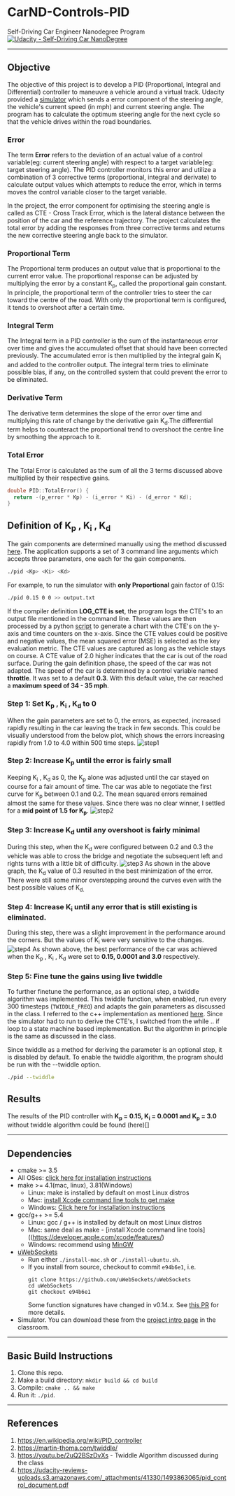 # CarND-Controls-PID
Self-Driving Car Engineer Nanodegree Program
[![Udacity - Self-Driving Car NanoDegree](https://s3.amazonaws.com/udacity-sdc/github/shield-carnd.svg)](http://www.udacity.com/drive)

[//]: # (Image References)

[image1]: ./images/plot_cte_step1.jpg "Gain selection - Step 1"
[image2]: ./images/plot_cte_step2.jpg "Gain selection - Step 2"
[image3]: ./images/plot_cte_step3.jpg "Gain selection - Step 3"
[image4]: ./images/plot_cte_step4.jpg "Gain selection - Step 4"
---
## Objective
The objective of this project is to develop a PID (Proportional, Integral and Differential) controller to maneuvre a vehicle around a virtual track. Udacity provided a [simulator](https://github.com/udacity/self-driving-car-sim/releases) which sends a error component of the steering angle, the vehicle's current speed (in mph) and current steering angle. The program has to calculate the optimum steering angle for the next cycle so that the vehicle drives within the road boundaries.

### Error
The term **Error** refers to the deviation of an actual value of a control variable(eg: current steering angle) with respect to a target variable(eg: target steering angle). The PID controller monitors this error and utilize a combination of 3 corrective terms (proportional, integral and derivate) to calculate output values which attempts to reduce the error, which in terms moves the control variable closer to the target variable.

In the project, the error component for optimising the steering angle is called as CTE - Cross Track Error, which is the lateral distance between the position of the car and the reference trajectory. The project calculates the total error by adding the responses from three corrective terms and returns the new corrective steering angle back to the simulator.

### Proportional Term
The Proportional term produces an output value that is proportional to the current error value. The proportional response can be adjusted by multiplying the error by a constant K<sub>p</sub>, called the proportional gain constant. In principle, the proportional term of the controller tries to steer the car toward the centre of the road. With only the proportional term is configured, it tends to overshoot after a certain time.

### Integral Term
The Integral term in a PID controller is the sum of the instantaneous error over time and gives the accumulated offset that should have been corrected previously. The accumulated error is then multiplied by the integral gain K<sub>i</sub> and added to the controller output. The integral term tries to eliminate possible bias, if any, on the controlled system that could prevent the error to be eliminated.

### Derivative Term
The derivative term determines the slope of the error over time and multiplying this rate of change by the derivative gain K<sub>d</sub>.The differential term helps to counteract the proportional trend to overshoot the centre line by smoothing the approach to it.

### Total Error
The Total Error is calculated as the sum of all the 3 terms discussed above multiplied by their respective gains.

```c++
double PID::TotalError() {
  return -(p_error * Kp) - (i_error * Ki) - (d_error * Kd);  
}
```
## Definition of K<sub>p</sub> , K<sub>i</sub> , K<sub>d</sub>
The gain components are determined manually using the method discussed [here](https://udacity-reviews-uploads.s3.amazonaws.com/_attachments/41330/1493863065/pid_control_document.pdf). The application supports a set of 3 command line arguments which accepts three parameters, one each for the gain components.

```sh
./pid <Kp> <Ki> <Kd>
```
For example, to run the simulator with **only Proportional** gain factor of 0.15:
```sh
./pid 0.15 0 0 >> output.txt
```
If the compiler definition **LOG_CTE is set**, the program logs the CTE's to an output file mentioned in the command line. These values are then processed by a python [script](./plotter.py) to generate a chart with the CTE's on the y-axis and time counters on the x-axis. Since the CTE values could be positive and negative values, the mean squared error (MSE) is selected as the key evaluation metric. The CTE values are captured as long as the vehicle stays on course. A CTE value of 2.0 higher indicates that the car is out of the road surface. During the gain definition phase, the speed of the car was not adapted. The speed of the car is determined by a control variable named **throttle**. It was set to a default **0.3**. With this default value, the car reached a **maximum speed of 34 - 35 mph**.

### Step 1: Set K<sub>p</sub> , K<sub>i</sub> , K<sub>d</sub> to 0
When the gain parameters are set to 0, the errors, as expected, increased rapidly resulting in the car leaving the track in few seconds. This could be visually understood from the below plot, which shows the errors increasing rapidly from 1.0 to 4.0 within 500 time steps.
![step1][image1]

### Step 2: Increase K<sub>p</sub> until the error is fairly small
Keeping K<sub>i</sub> , K<sub>d</sub> as 0, the K<sub>p</sub> alone was adjusted until the car stayed on course for a fair amount of time. The car was able to negotiate the first curve for K<sub>p</sub> between 0.1 and 0.2. The mean squared errors remained almost the same for these values. Since there was no clear winner, I settled for a **mid point of 1.5 for K<sub>p</sub>**.
![step2][image2]

### Step 3: Increase K<sub>d</sub> until any overshoot is fairly minimal
During this step, when the K<sub>d</sub> were configured between 0.2 and 0.3  the vehicle was able to cross the bridge and negotiate the subsequent left and rights turns with a little bit of difficulty.
![step3][image3]
As shown in the above graph, the K<sub>d</sub> value of 0.3 resulted in the best minimization of the error. There were still some minor overstepping around the curves even with the best possible values of K<sub>d.

### Step 4: Increase K<sub>i</sub> until any error that is still existing is eliminated.
During this step, there was a slight improvement in the performance around the corners. But the values of K<sub>i</sub> were very sensitive to the changes.
![step4][image4]
As shown above, the best performance of the car was achieved when the K<sub>p</sub> , K<sub>i</sub> , K<sub>d</sub> were set to **0.15, 0.0001 and 3.0** respectively.

### Step 5: Fine tune the gains using live twiddle
To further finetune the performance, as an optional step, a twiddle algorithm was implemented. This twiddle function, when enabled, run every 300 timesteps (`TWIDDLE_FREQ`) and adapts the gain parameters as discussed in the class. I referred to the c++ implementation as mentioned [here](https://martin-thoma.com/twiddle/). Since the simulator had to run to derive the CTE's, I switched from the while .. if loop to a state machine based implementation. But the algorithm in principle is the same as discussed in the class.

Since twiddle as a method for deriving the parameter is an optional step, it is disabled by default. To enable the twiddle algorithm, the program should be run with the --twiddle option.
```sh
./pid --twiddle
```

## Results
The results of the PID controller with **K<sub>p</sub> = 0.15, K<sub>i</sub> = 0.0001 and K<sub>p</sub> = 3.0** without twiddle algorithm could be found (here)[]

---
## Dependencies

* cmake >= 3.5  
 * All OSes: [click here for installation instructions](https://cmake.org/install/)
* make >= 4.1(mac, linux), 3.81(Windows)
  * Linux: make is installed by default on most Linux distros
  * Mac: [install Xcode command line tools to get make](https://developer.apple.com/xcode/features/)
  * Windows: [Click here for installation instructions](http://gnuwin32.sourceforge.net/packages/make.htm)
* gcc/g++ >= 5.4
  * Linux: gcc / g++ is installed by default on most Linux distros
  * Mac: same deal as make - [install Xcode command line tools]((https://developer.apple.com/xcode/features/)
  * Windows: recommend using [MinGW](http://www.mingw.org/)
* [uWebSockets](https://github.com/uWebSockets/uWebSockets)
  * Run either `./install-mac.sh` or `./install-ubuntu.sh`.
  * If you install from source, checkout to commit `e94b6e1`, i.e.
    ```
    git clone https://github.com/uWebSockets/uWebSockets
    cd uWebSockets
    git checkout e94b6e1
    ```
    Some function signatures have changed in v0.14.x. See [this PR](https://github.com/udacity/CarND-MPC-Project/pull/3) for more details.
* Simulator. You can download these from the [project intro page](https://github.com/udacity/self-driving-car-sim/releases) in the classroom.

---
## Basic Build Instructions

1. Clone this repo.
2. Make a build directory: `mkdir build && cd build`
3. Compile: `cmake .. && make`
4. Run it: `./pid`.
---

## References
1. https://en.wikipedia.org/wiki/PID_controller
2. https://martin-thoma.com/twiddle/
3. https://youtu.be/2uQ2BSzDvXs - Twiddle Algorithm discussed during the class
4. https://udacity-reviews-uploads.s3.amazonaws.com/_attachments/41330/1493863065/pid_control_document.pdf

